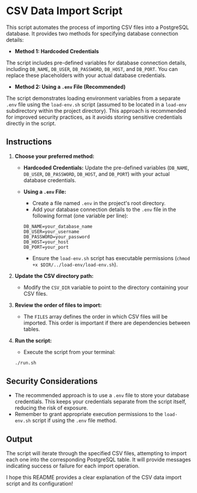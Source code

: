 # CSV Data Import Script

This script automates the process of importing CSV files into a PostgreSQL database. It provides two methods for specifying database connection details:

- **Method 1: Hardcoded Credentials**

The script includes pre-defined variables for database connection details, including `DB_NAME`, `DB_USER`, `DB_PASSWORD`, `DB_HOST`, and `DB_PORT`. You can replace these placeholders with your actual database credentials.

- **Method 2: Using a `.env` File (Recommended)**

The script demonstrates loading environment variables from a separate `.env` file using the `load-env.sh` script (assumed to be located in a `load-env` subdirectory within the project directory). This approach is recommended for improved security practices, as it avoids storing sensitive credentials directly in the script.

## Instructions

1. **Choose your preferred method:**

   - **Hardcoded Credentials:** Update the pre-defined variables (`DB_NAME`, `DB_USER`, `DB_PASSWORD`, `DB_HOST`, and `DB_PORT`) with your actual database credentials.
   - **Using a `.env` File:**

     - Create a file named `.env` in the project's root directory.
     - Add your database connection details to the `.env` file in the following format (one variable per line):

     ```
     DB_NAME=your_database_name
     DB_USER=your_username
     DB_PASSWORD=your_password
     DB_HOST=your_host
     DB_PORT=your_port
     ```

     - Ensure the `load-env.sh` script has executable permissions (`chmod +x $DIR/../load-env/load-env.sh`).

2. **Update the CSV directory path:**

   - Modify the `CSV_DIR` variable to point to the directory containing your CSV files.

3. **Review the order of files to import:**

   - The `FILES` array defines the order in which CSV files will be imported. This order is important if there are dependencies between tables.

4. **Run the script:**

   - Execute the script from your terminal:

   ```bash
   ./run.sh
   ```

## Security Considerations

- The recommended approach is to use a `.env` file to store your database credentials. This keeps your credentials separate from the script itself, reducing the risk of exposure.
- Remember to grant appropriate execution permissions to the `load-env.sh` script if using the `.env` file method.

## Output

The script will iterate through the specified CSV files, attempting to import each one into the corresponding PostgreSQL table. It will provide messages indicating success or failure for each import operation.

I hope this README provides a clear explanation of the CSV data import script and its configuration!
